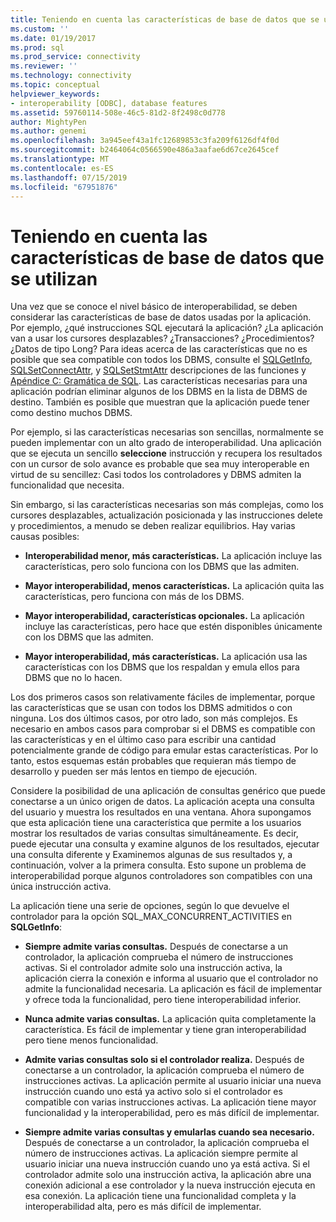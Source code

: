 ```yaml
---
title: Teniendo en cuenta las características de base de datos que se usarán | Microsoft Docs
ms.custom: ''
ms.date: 01/19/2017
ms.prod: sql
ms.prod_service: connectivity
ms.reviewer: ''
ms.technology: connectivity
ms.topic: conceptual
helpviewer_keywords:
- interoperability [ODBC], database features
ms.assetid: 59760114-508e-46c5-81d2-8f2498c0d778
author: MightyPen
ms.author: genemi
ms.openlocfilehash: 3a945eef43a1fc12689853c3fa209f6126df4f0d
ms.sourcegitcommit: b2464064c0566590e486a3aafae6d67ce2645cef
ms.translationtype: MT
ms.contentlocale: es-ES
ms.lasthandoff: 07/15/2019
ms.locfileid: "67951876"
---
```

# <a name="considering-database-features-to-use"></a>Teniendo en cuenta las características de base de datos que se utilizan
Una vez que se conoce el nivel básico de interoperabilidad, se deben considerar las características de base de datos usadas por la aplicación. Por ejemplo, ¿qué instrucciones SQL ejecutará la aplicación? ¿La aplicación van a usar los cursores desplazables? ¿Transacciones? ¿Procedimientos? ¿Datos de tipo Long? Para ideas acerca de las características que no es posible que sea compatible con todos los DBMS, consulte el [SQLGetInfo](../../../odbc/reference/syntax/sqlgetinfo-function.md), [SQLSetConnectAttr](../../../odbc/reference/syntax/sqlsetconnectattr-function.md), y [SQLSetStmtAttr](../../../odbc/reference/syntax/sqlsetstmtattr-function.md) descripciones de las funciones y [ Apéndice C: Gramática de SQL](../../../odbc/reference/appendixes/appendix-c-sql-grammar.md). Las características necesarias para una aplicación podrían eliminar algunos de los DBMS en la lista de DBMS de destino. También es posible que muestran que la aplicación puede tener como destino muchos DBMS.  
  
 Por ejemplo, si las características necesarias son sencillas, normalmente se pueden implementar con un alto grado de interoperabilidad. Una aplicación que se ejecuta un sencillo **seleccione** instrucción y recupera los resultados con un cursor de solo avance es probable que sea muy interoperable en virtud de su sencillez: Casi todos los controladores y DBMS admiten la funcionalidad que necesita.  
  
 Sin embargo, si las características necesarias son más complejas, como los cursores desplazables, actualización posicionada y las instrucciones delete y procedimientos, a menudo se deben realizar equilibrios. Hay varias causas posibles:  
  
-   **Interoperabilidad menor, más características.** La aplicación incluye las características, pero solo funciona con los DBMS que las admiten.  
  
-   **Mayor interoperabilidad, menos características.** La aplicación quita las características, pero funciona con más de los DBMS.  
  
-   **Mayor interoperabilidad, características opcionales.** La aplicación incluye las características, pero hace que estén disponibles únicamente con los DBMS que las admiten.  
  
-   **Mayor interoperabilidad, más características.** La aplicación usa las características con los DBMS que los respaldan y emula ellos para DBMS que no lo hacen.  
  
 Los dos primeros casos son relativamente fáciles de implementar, porque las características que se usan con todos los DBMS admitidos o con ninguna. Los dos últimos casos, por otro lado, son más complejos. Es necesario en ambos casos para comprobar si el DBMS es compatible con las características y en el último caso para escribir una cantidad potencialmente grande de código para emular estas características. Por lo tanto, estos esquemas están probables que requieran más tiempo de desarrollo y pueden ser más lentos en tiempo de ejecución.  
  
 Considere la posibilidad de una aplicación de consultas genérico que puede conectarse a un único origen de datos. La aplicación acepta una consulta del usuario y muestra los resultados en una ventana. Ahora supongamos que esta aplicación tiene una característica que permite a los usuarios mostrar los resultados de varias consultas simultáneamente. Es decir, puede ejecutar una consulta y examine algunos de los resultados, ejecutar una consulta diferente y Examinemos algunas de sus resultados y, a continuación, volver a la primera consulta. Esto supone un problema de interoperabilidad porque algunos controladores son compatibles con una única instrucción activa.  
  
 La aplicación tiene una serie de opciones, según lo que devuelve el controlador para la opción SQL_MAX_CONCURRENT_ACTIVITIES en **SQLGetInfo**:  
  
-   **Siempre admite varias consultas.** Después de conectarse a un controlador, la aplicación comprueba el número de instrucciones activas. Si el controlador admite solo una instrucción activa, la aplicación cierra la conexión e informa al usuario que el controlador no admite la funcionalidad necesaria. La aplicación es fácil de implementar y ofrece toda la funcionalidad, pero tiene interoperabilidad inferior.  
  
-   **Nunca admite varias consultas.** La aplicación quita completamente la característica. Es fácil de implementar y tiene gran interoperabilidad pero tiene menos funcionalidad.  
  
-   **Admite varias consultas solo si el controlador realiza.** Después de conectarse a un controlador, la aplicación comprueba el número de instrucciones activas. La aplicación permite al usuario iniciar una nueva instrucción cuando uno está ya activo solo si el controlador es compatible con varias instrucciones activas. La aplicación tiene mayor funcionalidad y la interoperabilidad, pero es más difícil de implementar.  
  
-   **Siempre admite varias consultas y emularlas cuando sea necesario.** Después de conectarse a un controlador, la aplicación comprueba el número de instrucciones activas. La aplicación siempre permite al usuario iniciar una nueva instrucción cuando uno ya está activa. Si el controlador admite solo una instrucción activa, la aplicación abre una conexión adicional a ese controlador y la nueva instrucción ejecuta en esa conexión. La aplicación tiene una funcionalidad completa y la interoperabilidad alta, pero es más difícil de implementar.
